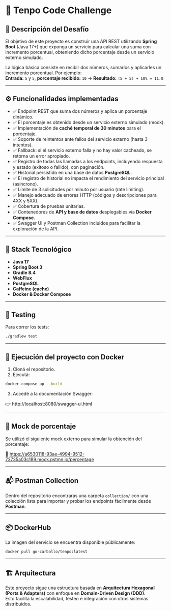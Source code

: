 
# 🚀 Tenpo Code Challenge

## 🧩 Descripción del Desafío

El objetivo de este proyecto es construir una API REST utilizando **Spring Boot** (Java 17+) que exponga un servicio para calcular una suma con incremento porcentual, obteniendo dicho porcentaje desde un servicio externo simulado.

La lógica básica consiste en recibir dos números, sumarlos y aplicarles un incremento porcentual. Por ejemplo:  
**Entrada:** `5` y `5`, **porcentaje recibido:** `10` → **Resultado:** `(5 + 5) + 10% = 11.0`

---

## ⚙️ Funcionalidades implementadas

- ✅ Endpoint REST que suma dos números y aplica un porcentaje dinámico.
- ✅ El porcentaje es obtenido desde un servicio externo simulado (mock).
- ✅ Implementación de **caché temporal de 30 minutos** para el porcentaje.
- ✅ Soporte de reintentos ante fallos del servicio externo (hasta 3 intentos).
- ✅ Fallback: si el servicio externo falla y no hay valor cacheado, se retorna un error apropiado.
- ✅ Registro de todas las llamadas a los endpoints, incluyendo respuesta y estado (exitoso o fallido), con paginación.
- ✅ Historial persistido en una base de datos **PostgreSQL**.
- ✅ El registro de historial no impacta el rendimiento del servicio principal (asíncrono).
- ✅ Límite de 3 solicitudes por minuto por usuario (rate limiting).
- ✅ Manejo adecuado de errores HTTP (códigos y descripciones para 4XX y 5XX).
- ✅ Cobertura de pruebas unitarias.
- ✅ Contenedores de **API y base de datos** desplegables vía **Docker Compose**.
- ✅ Swagger UI y Postman Collection incluidos para facilitar la exploración de la API.

---

## 🧱 Stack Tecnológico

- **Java 17**
- **Spring Boot 3**
- **Gradle 8.4**
- **WebFlux**
- **PostgreSQL**
- **Caffeine (cache)**
- **Docker & Docker Compose**

---

## 🧪 Testing

Para correr los tests:

```bash
./gradlew test
```

---

## 🐳 Ejecución del proyecto con Docker

1. Cloná el repositorio.
2. Ejecutá:

```bash
docker-compose up --build
```

3. Accedé a la documentación Swagger:

👉 http://localhost:8080/swagger-ui.html

---

## 🧾 Mock de porcentaje

Se utilizó el siguiente mock externo para simular la obtención del porcentaje:

📍 https://a6530118-93ae-4994-9512-73735a03c189.mock.pstmn.io/percentage

---

## 📬 Postman Collection

Dentro del repositorio encontrarás una carpeta `collection/` con una colección lista para importar y probar los endpoints fácilmente desde **Postman**.

---

## 📦 DockerHub

La imagen del servicio se encuentra disponible públicamente:

```bash
docker pull go-carballo/tenpo:latest
```

---

## 🏗️ Arquitectura

Este proyecto sigue una estructura basada en **Arquitectura Hexagonal (Ports & Adapters)** con enfoque en **Domain-Driven Design (DDD)**.  
Esto facilita la escalabilidad, testeo e integración con otros sistemas distribuidos.
